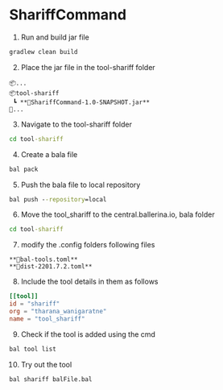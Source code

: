 # ShariffCommand

1. Run and build jar file

```cmd
gradlew clean build
```

2. Place the jar file in the tool-shariff folder

```
📦...
📦tool-shariff
 ┗ **📜ShariffCommand-1.0-SNAPSHOT.jar**
📜...
```

3. Navigate to the tool-shariff folder

```cmd
cd tool-shariff
```

4. Create a bala file

```cmd
bal pack
```

5. Push the bala file to local repository

```cmd
bal push --repository=local
```

6. Move the tool_shariff to the central.ballerina.io, bala folder

```cmd
cd tool-shariff
```

7. modify the .config folders following files

```
**📜bal-tools.toml**
**📜dist-2201.7.2.toml**
```

8. Include the tool details in them as follows

```toml
[[tool]]
id = "shariff"
org = "tharana_wanigaratne"
name = "tool_shariff"
```

9. Check if the tool is added using the cmd

```cmd
bal tool list
```

10. Try out the tool

```cmd
bal shariff balFile.bal
```
